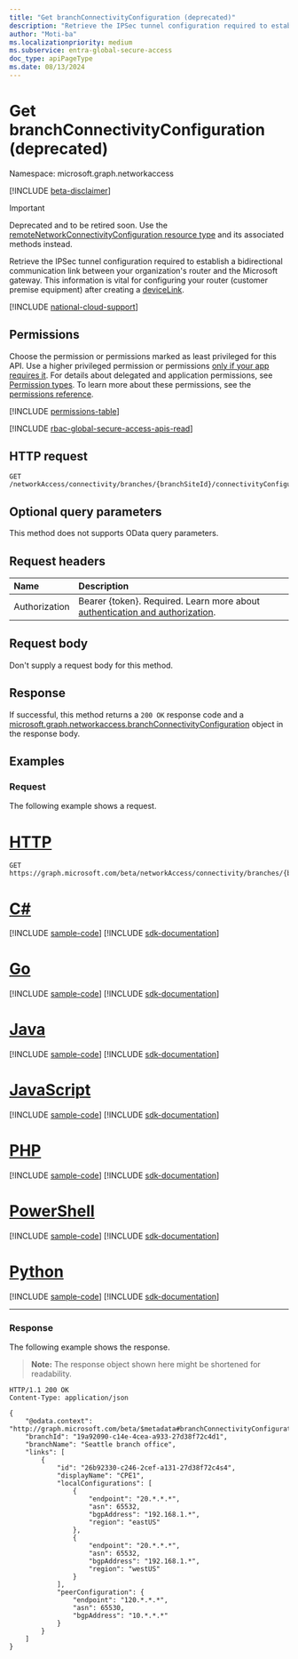 ```yaml
---
title: "Get branchConnectivityConfiguration (deprecated)"
description: "Retrieve the IPSec tunnel configuration required to establish a bidirectional communication link between your organization's router and Microsoft's gateway."
author: "Moti-ba"
ms.localizationpriority: medium
ms.subservice: entra-global-secure-access
doc_type: apiPageType
ms.date: 08/13/2024
---
```


# Get branchConnectivityConfiguration (deprecated)
Namespace: microsoft.graph.networkaccess

[!INCLUDE [beta-disclaimer](../../includes/beta-disclaimer.md)]

> [!IMPORTANT]
> Deprecated and to be retired soon. Use the [remoteNetworkConnectivityConfiguration resource type](../resources/networkaccess-remotenetworkconnectivityconfiguration.md) and its associated methods instead.

Retrieve the IPSec tunnel configuration required to establish a bidirectional communication link between your organization's router and the Microsoft gateway. This information is vital for configuring your router (customer premise equipment) after creating a [deviceLink](../resources/networkaccess-devicelink.md).

[!INCLUDE [national-cloud-support](../../includes/global-only.md)]

## Permissions
Choose the permission or permissions marked as least privileged for this API. Use a higher privileged permission or permissions [only if your app requires it](/graph/permissions-overview#best-practices-for-using-microsoft-graph-permissions). For details about delegated and application permissions, see [Permission types](/graph/permissions-overview#permission-types). To learn more about these permissions, see the [permissions reference](/graph/permissions-reference).

<!-- { "blockType": "permissions", "name": "networkaccess_branchconnectivityconfiguration_get" } -->
[!INCLUDE [permissions-table](../includes/permissions/networkaccess-branchconnectivityconfiguration-get-permissions.md)]

[!INCLUDE [rbac-global-secure-access-apis-read](../includes/rbac-for-apis/rbac-global-secure-access-apis-read.md)]

## HTTP request

<!-- {
  "blockType": "ignored"
}
-->
``` http
GET /networkAccess/connectivity/branches/{branchSiteId}/connectivityConfiguration
```

## Optional query parameters
This method does not supports OData query parameters.

## Request headers
|Name|Description|
|:---|:---|
|Authorization|Bearer {token}. Required. Learn more about [authentication and authorization](/graph/auth/auth-concepts).|

## Request body
Don't supply a request body for this method.

## Response

If successful, this method returns a `200 OK` response code and a [microsoft.graph.networkaccess.branchConnectivityConfiguration](../resources/networkaccess-branchconnectivityconfiguration.md) object in the response body.

## Examples

### Request
The following example shows a request.
# [HTTP](#tab/http)
<!-- {
  "blockType": "request",
  "name": "get_branchconnectivityconfiguration"
}
-->
``` http
GET https://graph.microsoft.com/beta/networkAccess/connectivity/branches/{branchSiteId}/connectivityConfiguration
```

# [C#](#tab/csharp)
[!INCLUDE [sample-code](../includes/snippets/csharp/get-branchconnectivityconfiguration-csharp-snippets.md)]
[!INCLUDE [sdk-documentation](../includes/snippets/snippets-sdk-documentation-link.md)]

# [Go](#tab/go)
[!INCLUDE [sample-code](../includes/snippets/go/get-branchconnectivityconfiguration-go-snippets.md)]
[!INCLUDE [sdk-documentation](../includes/snippets/snippets-sdk-documentation-link.md)]

# [Java](#tab/java)
[!INCLUDE [sample-code](../includes/snippets/java/get-branchconnectivityconfiguration-java-snippets.md)]
[!INCLUDE [sdk-documentation](../includes/snippets/snippets-sdk-documentation-link.md)]

# [JavaScript](#tab/javascript)
[!INCLUDE [sample-code](../includes/snippets/javascript/get-branchconnectivityconfiguration-javascript-snippets.md)]
[!INCLUDE [sdk-documentation](../includes/snippets/snippets-sdk-documentation-link.md)]

# [PHP](#tab/php)
[!INCLUDE [sample-code](../includes/snippets/php/get-branchconnectivityconfiguration-php-snippets.md)]
[!INCLUDE [sdk-documentation](../includes/snippets/snippets-sdk-documentation-link.md)]

# [PowerShell](#tab/powershell)
[!INCLUDE [sample-code](../includes/snippets/powershell/get-branchconnectivityconfiguration-powershell-snippets.md)]
[!INCLUDE [sdk-documentation](../includes/snippets/snippets-sdk-documentation-link.md)]

# [Python](#tab/python)
[!INCLUDE [sample-code](../includes/snippets/python/get-branchconnectivityconfiguration-python-snippets.md)]
[!INCLUDE [sdk-documentation](../includes/snippets/snippets-sdk-documentation-link.md)]

---

### Response
The following example shows the response.
>**Note:** The response object shown here might be shortened for readability.
<!-- {
  "blockType": "response",
  "truncated": true,
  "@odata.type": "microsoft.graph.networkaccess.branchConnectivityConfiguration"
}
-->
``` http
HTTP/1.1 200 OK
Content-Type: application/json

{
    "@odata.context": "http://graph.microsoft.com/beta/$metadata#branchConnectivityConfiguration",
    "branchId": "19a92090-c14e-4cea-a933-27d38f72c4d1",
    "branchName": "Seattle branch office",
    "links": [
        {
            "id": "26b92330-c246-2cef-a131-27d38f72c4s4",
            "displayName": "CPE1",
            "localConfigurations": [
                {
                    "endpoint": "20.*.*.*",
                    "asn": 65532,
                    "bgpAddress": "192.168.1.*",
                    "region": "eastUS"
                },
                {
                    "endpoint": "20.*.*.*",
                    "asn": 65532,
                    "bgpAddress": "192.168.1.*",
                    "region": "westUS"
                }
            ],
            "peerConfiguration": {
                "endpoint": "120.*.*.*",
                "asn": 65530,
                "bgpAddress": "10.*.*.*"
            }
        }
    ]
}
```

